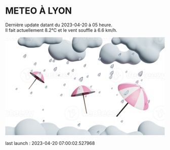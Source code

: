 # METEO À LYON

Dernière update datant du 2023-04-20 à 05 heure.  
Il fait actuellement 8.2°C et le vent souffle à 6.6 km/h.      

![](./.github/rain.png)

last launch : 2023-04-20 07:00:02.527968

